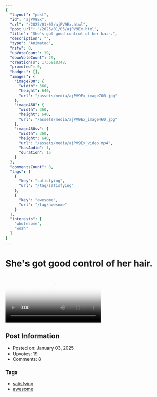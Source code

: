 ```yaml
---
{
  "layout": "post",
  "id": "ajPV9Ex",
  "url": "/2025/01/03/ajPV9Ex.html",
  "post_url": "/2025/01/03/ajPV9Ex.html",
  "title": "She's got good control of her hair.",
  "description": "",
  "type": "Animated",
  "nsfw": 0,
  "upVoteCount": 19,
  "downVoteCount": 29,
  "creationTs": 1735918348,
  "promoted": 0,
  "badges": [],
  "images": {
    "image700": {
      "width": 360,
      "height": 640,
      "url": "/assets/media/ajPV9Ex_image700.jpg"
    },
    "image460": {
      "width": 360,
      "height": 640,
      "url": "/assets/media/ajPV9Ex_image460.jpg"
    },
    "image460sv": {
      "width": 360,
      "height": 640,
      "url": "/assets/media/ajPV9Ex_video.mp4",
      "hasAudio": 1,
      "duration": 15
    }
  },
  "commentsCount": 8,
  "tags": [
    {
      "key": "satisfying",
      "url": "/tag/satisfying"
    },
    {
      "key": "awesome",
      "url": "/tag/awesome"
    }
  ],
  "interests": [
    "wholesome",
    "woah"
  ]
}
---
```


# She's got good control of her hair.

<video controls playsinline loop poster="/assets/media/ajPV9Ex_image460.jpg">
  <source src="/assets/media/ajPV9Ex_video.mp4" type="video/mp4">
  Your browser does not support the video tag.
</video>

## Post Information

- Posted on: January 03, 2025
- Upvotes: 19
- Comments: 8

### Tags

- [satisfying](/tag/satisfying)
- [awesome](/tag/awesome)
